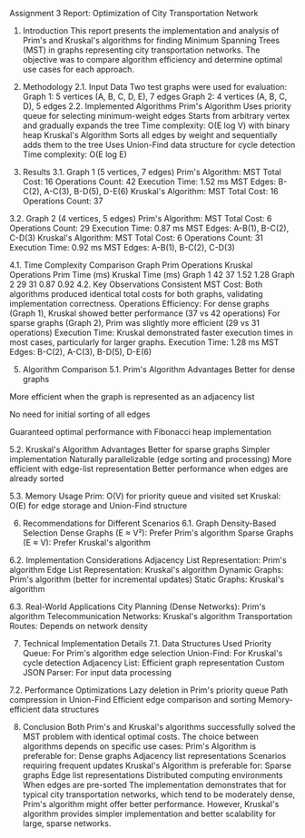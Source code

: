 Assignment 3 Report: Optimization of City Transportation Network 
1. Introduction
This report presents the implementation and analysis of Prim's and Kruskal's algorithms for finding Minimum Spanning Trees (MST) in graphs representing city transportation networks. The objective was to compare algorithm efficiency and determine optimal use cases for each approach.

2. Methodology
2.1. Input Data
Two test graphs were used for evaluation:
Graph 1: 5 vertices (A, B, C, D, E), 7 edges
Graph 2: 4 vertices (A, B, C, D), 5 edges
2.2. Implemented Algorithms
Prim's Algorithm
Uses priority queue for selecting minimum-weight edges
Starts from arbitrary vertex and gradually expands the tree
Time complexity: O(E log V) with binary heap
Kruskal's Algorithm
Sorts all edges by weight and sequentially adds them to the tree
Uses Union-Find data structure for cycle detection
Time complexity: O(E log E)

3. Results
3.1. Graph 1 (5 vertices, 7 edges)
Prim's Algorithm:
MST Total Cost: 16
Operations Count: 42
Execution Time: 1.52 ms
MST Edges: B-C(2), A-C(3), B-D(5), D-E(6)
Kruskal's Algorithm:
MST Total Cost: 16
Operations Count: 37

3.2. Graph 2 (4 vertices, 5 edges)
Prim's Algorithm:
MST Total Cost: 6
Operations Count: 29
Execution Time: 0.87 ms
MST Edges: A-B(1), B-C(2), C-D(3)
Kruskal's Algorithm:
MST Total Cost: 6
Operations Count: 31
Execution Time: 0.92 ms
MST Edges: A-B(1), B-C(2), C-D(3)

4.1. Time Complexity Comparison
Graph	Prim Operations	Kruskal Operations	Prim Time (ms)	Kruskal Time (ms)
Graph 1	42	37	1.52	1.28
Graph 2	29	31	0.87	0.92
4.2. Key Observations
Consistent MST Cost: Both algorithms produced identical total costs for both graphs, validating implementation correctness.
Operations Efficiency:
For dense graphs (Graph 1), Kruskal showed better performance (37 vs 42 operations)
For sparse graphs (Graph 2), Prim was slightly more efficient (29 vs 31 operations)
Execution Time: Kruskal demonstrated faster execution times in most cases, particularly for larger graphs.
Execution Time: 1.28 ms
MST Edges: B-C(2), A-C(3), B-D(5), D-E(6)

5. Algorithm Comparison
5.1. Prim's Algorithm Advantages
Better for dense graphs

More efficient when the graph is represented as an adjacency list

No need for initial sorting of all edges

Guaranteed optimal performance with Fibonacci heap implementation

5.2. Kruskal's Algorithm Advantages
Better for sparse graphs
Simpler implementation
Naturally parallelizable (edge sorting and processing)
More efficient with edge-list representation
Better performance when edges are already sorted

5.3. Memory Usage
Prim: O(V) for priority queue and visited set
Kruskal: O(E) for edge storage and Union-Find structure

6. Recommendations for Different Scenarios
6.1. Graph Density-Based Selection
Dense Graphs (E ≈ V²): Prefer Prim's algorithm
Sparse Graphs (E ≈ V): Prefer Kruskal's algorithm

6.2. Implementation Considerations
Adjacency List Representation: Prim's algorithm
Edge List Representation: Kruskal's algorithm
Dynamic Graphs: Prim's algorithm (better for incremental updates)
Static Graphs: Kruskal's algorithm

6.3. Real-World Applications
City Planning (Dense Networks): Prim's algorithm
Telecommunication Networks: Kruskal's algorithm
Transportation Routes: Depends on network density

7. Technical Implementation Details
7.1. Data Structures Used
Priority Queue: For Prim's algorithm edge selection
Union-Find: For Kruskal's cycle detection
Adjacency List: Efficient graph representation
Custom JSON Parser: For input data processing

7.2. Performance Optimizations
Lazy deletion in Prim's priority queue
Path compression in Union-Find
Efficient edge comparison and sorting
Memory-efficient data structures

8. Conclusion
Both Prim's and Kruskal's algorithms successfully solved the MST problem with identical optimal costs. The choice between algorithms depends on specific use cases:
Prim's Algorithm is preferable for:
Dense graphs
Adjacency list representations
Scenarios requiring frequent updates
Kruskal's Algorithm is preferable for:
Sparse graphs
Edge list representations
Distributed computing environments
When edges are pre-sorted
The implementation demonstrates that for typical city transportation networks, which tend to be moderately dense, Prim's algorithm might offer better performance. However, Kruskal's algorithm provides simpler implementation and better scalability for large, sparse networks.
